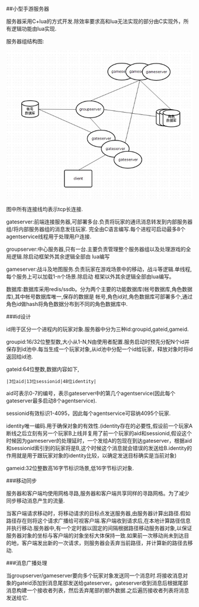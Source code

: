 ##小型手游服务器



服务器采用C+lua的方式开发.除效率要求高和lua无法实现的部分由C实现外，所有逻辑功能由lua实现.

服务器组结构图:

![Alt text](./服务器结构图.jpg)


图中所有连接线均表示tcp长连接.


gateserver:前端连接服务器,可部署多台.负责将玩家的通讯消息转发到内部服务器组/将内部服务器组的消息发往玩家.
完全由C语言编写.每个进程可启动最多8个agentservice线程用于处理用户连接.

groupserver:中心服务器,只有一台.主要负责管理整个服务器组以及处理游戏的全局逻辑.除启动框架外其余逻辑全部由
lua编写

gameserver:战斗及地图服务.负责玩家在游戏场景中的移动，战斗等逻辑.单线程,每个服务上可以加载1-n个场景.除启动
框架以外其余逻辑全部由lua编写。

数据库:数据库采用redis/ssdb。分为两个主要的功能数据库(帐号数据库,角色数据库),其中帐号数据库唯一,保存的数据是
帐号,角色id对,角色数据库可部署多个,通过角色id做hash将角色数据分布到不同的角色数据库中.

###id设计

id用于区分一个进程内的玩家对象.服务器中分为三种id:groupid,gateid,gameid.

groupid:16/32位整型数,大小从1-N,N由使用者配置.服务启动时预先分配N个id并保存到id池中.每当生成一个玩家对象,从id池中分配一个id给玩家，释放对象时将id返回给id池.

gateid:64位整数,数据内容如下,

	|3位aid|13位sessionid|48位identity|

aid可表示0-7的编号，表示gateserver中的第几个agentservice(因此每个gateserver最多启动8个agentservice).

sessionid有效标识1-4095，因此每个agentservice可容纳4095个玩家.

identity唯一编码.用于确保对象的有效性.(identity存在的必要性,假设前一个玩家A断线之后立刻有另一个玩家B上线并复用了前一个玩家的aid和sessionid,假设这个时候因为gameserver的处理延时，一个发给A的包现在到达gateserver，根据aid和sessionid索引到的玩家将是B,这个时候这个消息就会错误的发送给B.identity的作用就是用于跟玩家对象的identity比较，以确定发送目标确实是当前对象)

gameid:32位整数高16字节标识场景,低16字节标识对象.


###移动同步

服务器和客户端均使用网格寻路,服务器和客户端共享同样的寻路网格。为了减少同步移动消息产生的流量.

当客户端请求移动时，将移动请求的目标点发送服务器,由服务器计算出路径.假如路径存在则将这个请求广播给可视客户端.客户端收到请求后,在本地计算路径信息并执行移动.服务器中,有一个定时器以固定的间隔根据路径移动服务器对象,以保证服务器对象的坐标与客户端的对象坐标大体保持一致.如果前一次移动尚未到达目的地，客户端发出新的一次请求，则服务器会丢弃当前路径，并计算新的路径去移动.


###消息广播处理

当groupserver/gameserver要向多个玩家对象发送同一个消息时.将接收消息对象的gateid添加到消息尾部发送给gateserver。gateserver收到消息后根据尾部消息构建一个接收者列表，然后丢弃尾部的额外数据.之后遍历接收者列表将消息发送给它.




